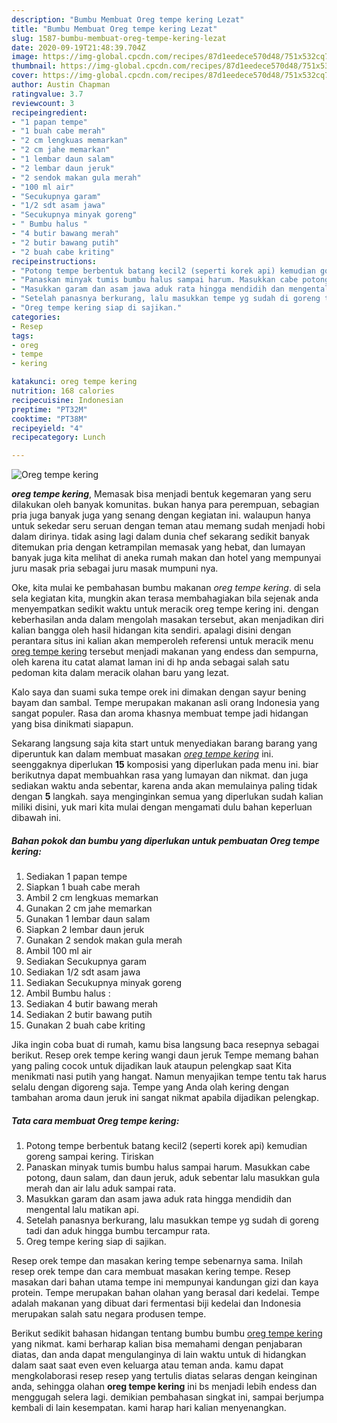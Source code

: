 ```yaml
---
description: "Bumbu Membuat Oreg tempe kering Lezat"
title: "Bumbu Membuat Oreg tempe kering Lezat"
slug: 1587-bumbu-membuat-oreg-tempe-kering-lezat
date: 2020-09-19T21:48:39.704Z
image: https://img-global.cpcdn.com/recipes/87d1eedece570d48/751x532cq70/oreg-tempe-kering-foto-resep-utama.jpg
thumbnail: https://img-global.cpcdn.com/recipes/87d1eedece570d48/751x532cq70/oreg-tempe-kering-foto-resep-utama.jpg
cover: https://img-global.cpcdn.com/recipes/87d1eedece570d48/751x532cq70/oreg-tempe-kering-foto-resep-utama.jpg
author: Austin Chapman
ratingvalue: 3.7
reviewcount: 3
recipeingredient:
- "1 papan tempe"
- "1 buah cabe merah"
- "2 cm lengkuas memarkan"
- "2 cm jahe memarkan"
- "1 lembar daun salam"
- "2 lembar daun jeruk"
- "2 sendok makan gula merah"
- "100 ml air"
- "Secukupnya garam"
- "1/2 sdt asam jawa"
- "Secukupnya minyak goreng"
- " Bumbu halus "
- "4 butir bawang merah"
- "2 butir bawang putih"
- "2 buah cabe kriting"
recipeinstructions:
- "Potong tempe berbentuk batang kecil2 (seperti korek api) kemudian goreng sampai kering. Tiriskan"
- "Panaskan minyak tumis bumbu halus sampai harum. Masukkan cabe potong, daun salam, dan daun jeruk, aduk sebentar lalu masukkan gula merah dan air lalu aduk sampai rata."
- "Masukkan garam dan asam jawa aduk rata hingga mendidih dan mengental lalu matikan api."
- "Setelah panasnya berkurang, lalu masukkan tempe yg sudah di goreng tadi dan aduk hingga bumbu tercampur rata."
- "Oreg tempe kering siap di sajikan."
categories:
- Resep
tags:
- oreg
- tempe
- kering

katakunci: oreg tempe kering 
nutrition: 168 calories
recipecuisine: Indonesian
preptime: "PT32M"
cooktime: "PT38M"
recipeyield: "4"
recipecategory: Lunch

---
```



![Oreg tempe kering](https://img-global.cpcdn.com/recipes/87d1eedece570d48/751x532cq70/oreg-tempe-kering-foto-resep-utama.jpg)

<b><i>oreg tempe kering</i></b>, Memasak bisa menjadi bentuk kegemaran yang seru dilakukan oleh banyak komunitas. bukan hanya para perempuan, sebagian pria juga banyak juga yang senang dengan kegiatan ini. walaupun hanya untuk sekedar seru seruan dengan teman atau memang sudah menjadi hobi dalam dirinya. tidak asing lagi dalam dunia chef sekarang sedikit banyak ditemukan pria dengan ketrampilan memasak yang hebat, dan lumayan banyak juga kita melihat di aneka rumah makan dan hotel yang mempunyai juru masak pria sebagai juru masak mumpuni nya.

Oke, kita mulai ke pembahasan bumbu makanan <i>oreg tempe kering</i>. di sela sela kegiatan kita, mungkin akan terasa membahagiakan bila sejenak anda menyempatkan sedikit waktu untuk meracik oreg tempe kering ini. dengan keberhasilan anda dalam mengolah masakan tersebut, akan menjadikan diri kalian bangga oleh hasil hidangan kita sendiri. apalagi disini dengan perantara situs ini kalian akan memperoleh referensi untuk meracik menu <u>oreg tempe kering</u> tersebut menjadi makanan yang endess dan sempurna, oleh karena itu catat alamat laman ini di hp anda sebagai salah satu pedoman kita dalam meracik olahan baru yang lezat.

Kalo saya dan suami suka tempe orek ini dimakan dengan sayur bening bayam dan sambal. Tempe merupakan makanan asli orang Indonesia yang sangat populer. Rasa dan aroma khasnya membuat tempe jadi hidangan yang bisa dinikmati siapapun.


Sekarang langsung saja kita start untuk menyediakan barang barang yang diperuntuk kan dalam membuat masakan <u><i>oreg tempe kering</i></u> ini. seenggaknya diperlukan <b>15</b> komposisi yang diperlukan pada menu ini. biar berikutnya dapat membuahkan rasa yang lumayan dan nikmat. dan juga sediakan waktu anda sebentar, karena anda akan memulainya paling tidak dengan <b>5</b> langkah. saya menginginkan semua yang diperlukan sudah kalian miliki disini, yuk mari kita mulai dengan mengamati dulu bahan keperluan dibawah ini.

<!--inarticleads1-->

##### Bahan pokok dan bumbu yang diperlukan untuk pembuatan Oreg tempe kering:

1. Sediakan 1 papan tempe
1. Siapkan 1 buah cabe merah
1. Ambil 2 cm lengkuas memarkan
1. Gunakan 2 cm jahe memarkan
1. Gunakan 1 lembar daun salam
1. Siapkan 2 lembar daun jeruk
1. Gunakan 2 sendok makan gula merah
1. Ambil 100 ml air
1. Sediakan Secukupnya garam
1. Sediakan 1/2 sdt asam jawa
1. Sediakan Secukupnya minyak goreng
1. Ambil  Bumbu halus :
1. Sediakan 4 butir bawang merah
1. Sediakan 2 butir bawang putih
1. Gunakan 2 buah cabe kriting


Jika ingin coba buat di rumah, kamu bisa langsung baca resepnya sebagai berikut. Resep orek tempe kering wangi daun jeruk Tempe memang bahan yang paling cocok untuk dijadikan lauk ataupun pelengkap saat Kita menikmati nasi putih yang hangat. Namun menyajikan tempe tentu tak harus selalu dengan digoreng saja. Tempe yang Anda olah kering dengan tambahan aroma daun jeruk ini sangat nikmat apabila dijadikan pelengkap. 

<!--inarticleads2-->

##### Tata cara membuat Oreg tempe kering:

1. Potong tempe berbentuk batang kecil2 (seperti korek api) kemudian goreng sampai kering. Tiriskan
1. Panaskan minyak tumis bumbu halus sampai harum. Masukkan cabe potong, daun salam, dan daun jeruk, aduk sebentar lalu masukkan gula merah dan air lalu aduk sampai rata.
1. Masukkan garam dan asam jawa aduk rata hingga mendidih dan mengental lalu matikan api.
1. Setelah panasnya berkurang, lalu masukkan tempe yg sudah di goreng tadi dan aduk hingga bumbu tercampur rata.
1. Oreg tempe kering siap di sajikan.


Resep orek tempe dan masakan kering tempe sebenarnya sama. Inilah resep orek tempe dan cara membuat masakan kering tempe. Resep masakan dari bahan utama tempe ini mempunyai kandungan gizi dan kaya protein. Tempe merupakan bahan olahan yang berasal dari kedelai. Tempe adalah makanan yang dibuat dari fermentasi biji kedelai dan Indonesia merupakan salah satu negara produsen tempe. 

Berikut sedikit bahasan hidangan tentang bumbu bumbu <u>oreg tempe kering</u> yang nikmat. kami berharap kalian bisa memahami dengan penjabaran diatas, dan anda dapat mengulanginya di lain waktu untuk di hidangkan dalam saat saat even even keluarga atau teman anda. kamu dapat mengkolaborasi resep resep yang tertulis diatas selaras dengan keinginan anda, sehingga olahan <b>oreg tempe kering</b> ini bs menjadi lebih endess dan menggugah selera lagi. demikian pembahasan singkat ini, sampai berjumpa kembali di lain kesempatan. kami harap hari kalian menyenangkan.
